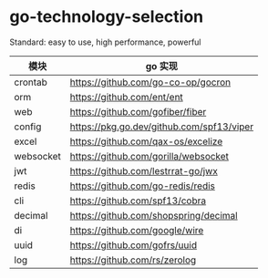 # go-technology-selection
Standard: easy to use, high performance, powerful

| 模块                |     go 实现                                                                          |
| -------------------|---------------------------------------------------------------------------------- |
| crontab        |     https://github.com/go-co-op/gocron                                   |
| orm          |     https://github.com/ent/ent                                              |
| web        |     https://github.com/gofiber/fiber                                                  |
| config  |     https://pkg.go.dev/github.com/spf13/viper                                              |
| excel         |     https://github.com/qax-os/excelize                                  |
| websocket      |     https://github.com/gorilla/websocket                                                        |
| jwt         |     https://github.com/lestrrat-go/jwx                                     |
| redis                  |    https://github.com/go-redis/redis                        |
| cli                  |    https://github.com/spf13/cobra                        |
| decimal        | https://github.com/shopspring/decimal |
| di  | https://github.com/google/wire |
| uuid | https://github.com/gofrs/uuid |
| log | https://github.com/rs/zerolog | 

